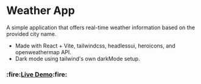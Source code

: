 # Weather App

A simple application that offers real-time weather information based on the provided city name.

- Made with React + Vite, tailwindcss, headlessui, heroicons, and openweathermap API.
- Dark mode using tailwind's own darkMode setup.

<h3>:fire:<a href="https://srk-weatherapp.netlify.app/" target="_blank"><b>Live Demo</b></a>:fire:</h3>
